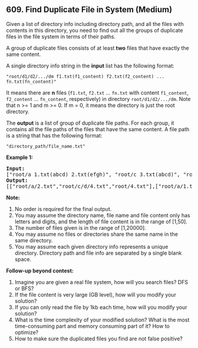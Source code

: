 ## 609. Find Duplicate File in System (Medium)

<p>Given a list of directory info including directory path, and all the files with contents in this directory, you need to find out all the groups of duplicate files in the file system in terms of their paths.</p>

<p>A group of duplicate files consists of at least <b>two</b> files that have exactly the same content.</p>

<p>A single directory info string in the <b>input</b> list has the following format: </p>
<p><code>"root/d1/d2/.../dm f1.txt(f1_content) f2.txt(f2_content) ... fn.txt(fn_content)"</code><br></p>
<p>It means there are <b>n</b> files (<code>f1.txt</code>, <code>f2.txt</code> ... <code>fn.txt</code> with content <code>f1_content</code>, <code>f2_content</code> ... <code>fn_content</code>, respectively) in directory <code>root/d1/d2/.../dm</code>. Note that n >= 1 and m >= 0. If m = 0, it means the directory is just the root directory.</p>

<p>The <b>output</b> is a list of group of duplicate file paths. For each group, it contains all the file paths of the files that have the same content. A file path is a string that has the following format: </p>
<p><code>"directory_path/file_name.txt"</code></p>


<p><b>Example 1:</b><br />
<pre>
<b>Input:</b>
["root/a 1.txt(abcd) 2.txt(efgh)", "root/c 3.txt(abcd)", "root/c/d 4.txt(efgh)", "root 4.txt(efgh)"]
<b>Output:</b>  
[["root/a/2.txt","root/c/d/4.txt","root/4.txt"],["root/a/1.txt","root/c/3.txt"]]
</pre>
</p>


<p><b>Note:</b><br>
<ol>
<li>No order is required for the final output.</li>
<li>You may assume the directory name, file name and file content only has letters and digits, and the length of file content is in the range of [1,50].</li>
<li>The number of files given is in the range of [1,20000].</li>
<li>You may assume no files or directories share the same name in the same directory.</li>
<li>You may assume each given directory info represents a unique directory. Directory path and file info are separated by a single blank space.</li>
</ol>
</p>


<b>Follow-up beyond contest:</b> 
<ol>
<li> Imagine you are given a real file system, how will you search files? DFS or BFS?</li>
<li> If the file content is very large (GB level), how will you modify your solution?</li>
<li> If you can only read the file by 1kb each time, how will you modify your solution?</li>
<li> What is the time complexity of your modified solution? What is the most time-consuming part and memory consuming part of it? How to optimize?</li>
<li> How to make sure the duplicated files you find are not false positive?</li>
</ol>